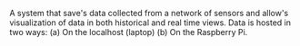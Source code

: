 A system that save's data collected	from a network of sensors and allow's	visualization	of data	in both historical and real time views. Data is hosted in two	ways:
(a)	On the localhost (laptop)
(b)	On the Raspberry Pi.
